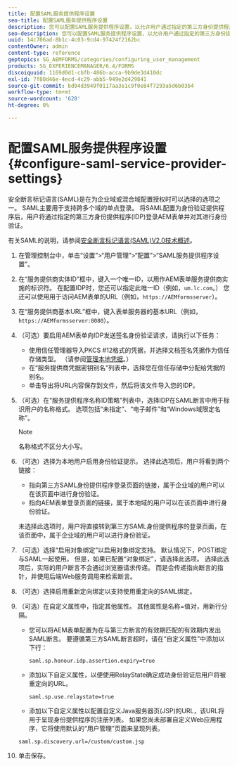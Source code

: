 ```yaml
---
title: 配置SAML服务提供程序设置
seo-title: 配置SAML服务提供程序设置
description: 您可以配置SAML服务提供程序设置，以允许用户通过指定的第三方身份提供程序(IDP)登录AEM表单并对其进行身份验证。
seo-description: 您可以配置SAML服务提供程序设置，以允许用户通过指定的第三方身份提供程序(IDP)登录AEM表单并对其进行身份验证。
uuid: 14c706ad-8b1c-4c03-9cd4-97424f2162bc
contentOwner: admin
content-type: reference
geptopics: SG_AEMFORMS/categories/configuring_user_management
products: SG_EXPERIENCEMANAGER/6.4/FORMS
discoiquuid: 1169d0d1-cbfb-486b-acca-9b9de3d410dc
exl-id: 7f80d46e-4ecd-4c29-abb5-949e2d429841
source-git-commit: bd94d3949f0117aa3e1c9f0e84f7293a5d6b03b4
workflow-type: tm+mt
source-wordcount: '628'
ht-degree: 0%

---
```


# 配置SAML服务提供程序设置{#configure-saml-service-provider-settings}

安全断言标记语言(SAML)是在为企业域或混合域配置授权时可以选择的选项之一。 SAML主要用于支持跨多个域的单点登录。 将SAML配置为身份验证提供程序后，用户将通过指定的第三方身份提供程序(IDP)登录AEM表单并对其进行身份验证。

有关SAML的说明，请参阅[安全断言标记语言(SAML)V2.0技术概述](https://www.oasis-open.org/committees/download.php/20645/sstc-saml-tech-overview-2%200-draft-10.pdf)。

1. 在管理控制台中，单击“设置”>“用户管理”>“配置”>“SAML服务提供程序设置”。
1. 在“服务提供商实体ID”框中，键入一个唯一ID，以用作AEM表单服务提供商实施的标识符。 在配置IDP时，您还可以指定此唯一ID（例如，`um.lc.com`。） 您还可以使用用于访问AEM表单的URL（例如，`https://AEMformsserver`）。
1. 在“服务提供商基本URL”框中，键入表单服务器的基本URL（例如，`https://AEMformsserver:8080`）。
1. （可选）要启用AEM表单向IDP发送签名身份验证请求，请执行以下任务：

   * 使用信任管理器导入PKCS #12格式的凭据，并选择文档签名凭据作为信任存储类型。 （请参阅[管理本地凭据](/help/forms/using/admin-help/local-credentials.md#managing-local-credentials)。）
   * 在“服务提供商凭据密钥别名”列表中，选择您在信任存储中分配给凭据的别名。
   * 单击导出将URL内容保存到文件，然后将该文件导入您的IDP。

1. （可选）在“服务提供程序名称ID策略”列表中，选择IDP在SAML断言中用于标识用户的名称格式。 选项包括“未指定”、“电子邮件”和“Windows域限定名称”。

   >[!NOTE]
   >
   >名称格式不区分大小写。

1. （可选）选择为本地用户启用身份验证提示。 选择此选项后，用户将看到两个链接：

   * 指向第三方SAML身份提供程序登录页面的链接，属于企业域的用户可以在该页面中进行身份验证。
   * 指向AEM表单登录页面的链接，属于本地域的用户可以在该页面中进行身份验证。

   未选择此选项时，用户将直接转到第三方SAML身份提供程序的登录页面，在该页面中，属于企业域的用户可以进行身份验证。

1. （可选）选择“启用对象绑定”以启用对象绑定支持。 默认情况下，POST绑定与SAML一起使用。 但是，如果已配置“对象绑定”，请选择此选项。 选择此选项后，实际的用户断言不会通过浏览器请求传递。 而是会传递指向断言的指针，并使用后端Web服务调用来检索断言。
1. （可选）选择启用重新定向绑定以支持使用重定向的SAML绑定。
1. （可选）在自定义属性中，指定其他属性。 其他属性是名称=值对，用新行分隔。

   * 您可以将AEM表单配置为在与第三方断言的有效期匹配的有效期内发出SAML断言。 要遵循第三方SAML断言超时，请在“自定义属性”中添加以下行：

      `saml.sp.honour.idp.assertion.expiry=true`

   * 添加以下自定义属性，以便使用RelayState确定成功身份验证后用户将被重定向的URL。

      `saml.sp.use.relaystate=true`

   * 添加以下自定义属性以配置自定义Java服务器页(JSP)的URL，该URL将用于呈现身份提供程序的注册列表。 如果您尚未部署自定义Web应用程序，它将使用默认的“用户管理”页面来呈现列表。

   `saml.sp.discovery.url=/custom/custom.jsp`

1. 单击保存。
